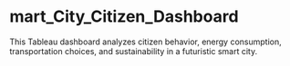 # mart_City_Citizen_Dashboard
This Tableau dashboard analyzes citizen behavior, energy consumption, transportation choices, and sustainability in a futuristic smart city.
